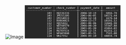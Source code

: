 <img src='https://o.quizlet.com/s6CRKkbrFMSNvYkUrbJm7w.png' alt='Image' style='flex: 1; max-width: 300px; min-height:100px; max-height: 200px;'>

<img src='images/sample_01.png' alt='Image' style='flex: 1; max-width: 300px; min-height:100px; max-height: 200px;'>